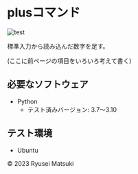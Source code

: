 # plusコマンド

![test](https://github.com/nyantaro723/robosys2023/actions/workflows/test.yml/badge.svg)

標準入力から読み込んだ数字を足す。

(ここに前ページの項目をいろいろ考えて書く)

## 必要なソフトウェア

* Python
  * テスト済みバージョン: 3.7～3.10

## テスト環境

* Ubuntu
 
© 2023 Ryusei Matsuki
